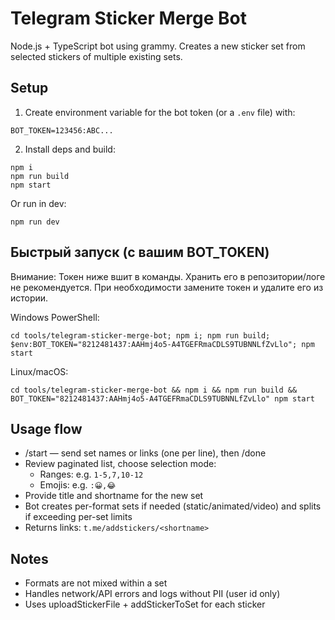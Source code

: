 # Telegram Sticker Merge Bot

Node.js + TypeScript bot using grammy. Creates a new sticker set from selected stickers of multiple existing sets.

## Setup

1. Create environment variable for the bot token (or a `.env` file) with:

```
BOT_TOKEN=123456:ABC...
```

2. Install deps and build:

```
npm i
npm run build
npm start
```

Or run in dev:

```
npm run dev
```

## Быстрый запуск (с вашим BOT_TOKEN)

Внимание: Токен ниже вшит в команды. Хранить его в репозитории/логе не рекомендуется. При необходимости замените токен и удалите его из истории.

Windows PowerShell:

```
cd tools/telegram-sticker-merge-bot; npm i; npm run build; $env:BOT_TOKEN="8212481437:AAHmj4o5-A4TGEFRmaCDLS9TUBNNLfZvLlo"; npm start
```

Linux/macOS:

```
cd tools/telegram-sticker-merge-bot && npm i && npm run build && BOT_TOKEN="8212481437:AAHmj4o5-A4TGEFRmaCDLS9TUBNNLfZvLlo" npm start
```

## Usage flow

- /start — send set names or links (one per line), then /done
- Review paginated list, choose selection mode:
  - Ranges: e.g. `1-5,7,10-12`
  - Emojis: e.g. `:😀,😂`
- Provide title and shortname for the new set
- Bot creates per-format sets if needed (static/animated/video) and splits if exceeding per-set limits
- Returns links: `t.me/addstickers/<shortname>`

## Notes

- Formats are not mixed within a set
- Handles network/API errors and logs without PII (user id only)
- Uses uploadStickerFile + addStickerToSet for each sticker
